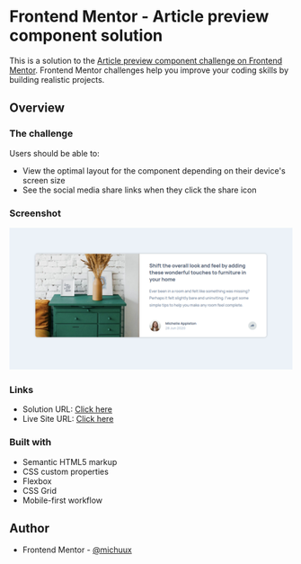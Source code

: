 # Frontend Mentor - Article preview component solution

This is a solution to the [Article preview component challenge on Frontend Mentor](https://www.frontendmentor.io/challenges/article-preview-component-dYBN_pYFT). Frontend Mentor challenges help you improve your coding skills by building realistic projects. 



## Overview

### The challenge

Users should be able to:

- View the optimal layout for the component depending on their device's screen size
- See the social media share links when they click the share icon

### Screenshot

![](./screenshot.png)


### Links

- Solution URL: [Click here](https://your-solution-url.com)
- Live Site URL: [Click here](https://michuux.github.io/article-preview-component/)


### Built with

- Semantic HTML5 markup
- CSS custom properties
- Flexbox
- CSS Grid
- Mobile-first workflow


## Author

- Frontend Mentor - [@michuux](https://www.frontendmentor.io/profile/michuux)

